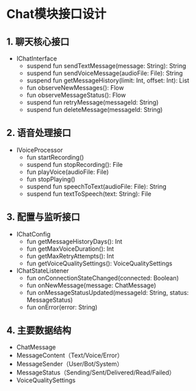 # Chat模块接口设计

## 1. 聊天核心接口
- IChatInterface
  - suspend fun sendTextMessage(message: String): String
  - suspend fun sendVoiceMessage(audioFile: File): String
  - suspend fun getMessageHistory(limit: Int, offset: Int): List<ChatMessage>
  - fun observeNewMessages(): Flow<ChatMessage>
  - fun observeMessageStatus(): Flow<MessageStatus>
  - suspend fun retryMessage(messageId: String)
  - suspend fun deleteMessage(messageId: String)

## 2. 语音处理接口
- IVoiceProcessor
  - fun startRecording()
  - suspend fun stopRecording(): File
  - fun playVoice(audioFile: File)
  - fun stopPlaying()
  - suspend fun speechToText(audioFile: File): String
  - suspend fun textToSpeech(text: String): File

## 3. 配置与监听接口
- IChatConfig
  - fun getMessageHistoryDays(): Int
  - fun getMaxVoiceDuration(): Int
  - fun getMaxRetryAttempts(): Int
  - fun getVoiceQualitySettings(): VoiceQualitySettings
- IChatStateListener
  - fun onConnectionStateChanged(connected: Boolean)
  - fun onNewMessage(message: ChatMessage)
  - fun onMessageStatusUpdated(messageId: String, status: MessageStatus)
  - fun onError(error: String)

## 4. 主要数据结构
- ChatMessage
- MessageContent（Text/Voice/Error）
- MessageSender（User/Bot/System）
- MessageStatus（Sending/Sent/Delivered/Read/Failed）
- VoiceQualitySettings 